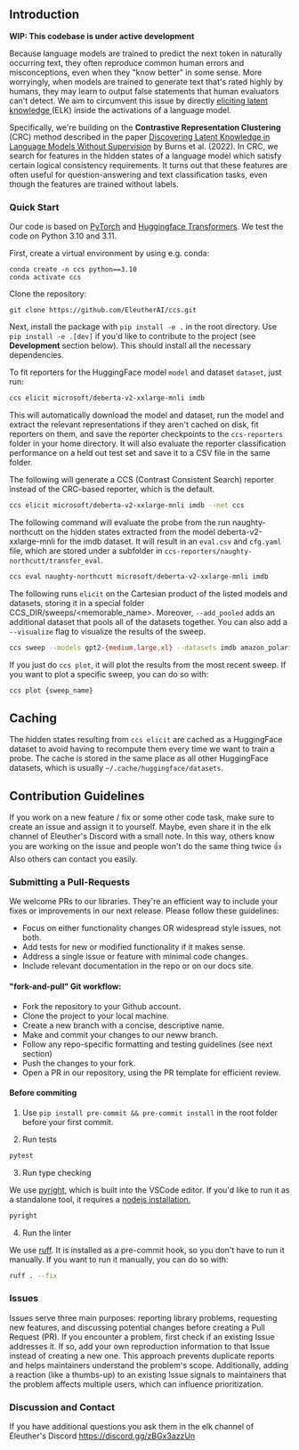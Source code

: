 ## Introduction

**WIP: This codebase is under active development**

Because language models are trained to predict the next token in naturally occurring text, they often reproduce common
human errors and misconceptions, even when they "know better" in some sense. More worryingly, when models are trained to
generate text that's rated highly by humans, they may learn to output false statements that human evaluators can't
detect. We aim to circumvent this issue by directly [eliciting latent knowledge
](https://docs.google.com/document/d/1WwsnJQstPq91_Yh-Ch2XRL8H_EpsnjrC1dwZXR37PC8/edit) (ELK) inside the activations
of a language model.

Specifically, we're building on the **Contrastive Representation Clustering** (CRC) method described in the
paper [Discovering Latent Knowledge in Language Models Without Supervision](https://arxiv.org/abs/2212.03827) by Burns
et al. (2022). In CRC, we search for features in the hidden states of a language model which satisfy certain logical
consistency requirements. It turns out that these features are often useful for question-answering and text
classification tasks, even though the features are trained without labels.

### Quick **Start**

Our code is based on [PyTorch](http://pytorch.org)
and [Huggingface Transformers](https://huggingface.co/docs/transformers/index). We test the code on Python 3.10 and
3.11.

First, create a virtual environment by using e.g. conda:

```
conda create -n ccs python==3.10
conda activate ccs
```

Clone the repository:
```
git clone https://github.com/EleutherAI/ccs.git
```

Next, install the package with `pip install -e .` in the root directory. Use `pip install -e .[dev]` if you'd like to contribute to the project (see **Development** section below). This should install all the necessary dependencies.

To fit reporters for the HuggingFace model `model` and dataset `dataset`, just run:

```bash
ccs elicit microsoft/deberta-v2-xxlarge-mnli imdb
```

This will automatically download the model and dataset, run the model and extract the relevant representations if they
aren't cached on disk, fit reporters on them, and save the reporter checkpoints to the `ccs-reporters` folder in your
home directory. It will also evaluate the reporter classification performance on a held out test set and save it to a
CSV file in the same folder.

The following will generate a CCS (Contrast Consistent Search) reporter instead of the CRC-based reporter, which is the
default.

```bash
ccs elicit microsoft/deberta-v2-xxlarge-mnli imdb --net ccs
```

The following command will evaluate the probe from the run naughty-northcutt on the hidden states extracted from the
model deberta-v2-xxlarge-mnli for the imdb dataset. It will result in an `eval.csv` and `cfg.yaml` file, which are
stored under a subfolder in `ccs-reporters/naughty-northcutt/transfer_eval`.

```bash
ccs eval naughty-northcutt microsoft/deberta-v2-xxlarge-mnli imdb
```

The following runs `elicit` on the Cartesian product of the listed models and datasets, storing it in a special folder
CCS_DIR/sweeps/<memorable_name>. Moreover, `--add_pooled` adds an additional dataset that pools all of the datasets
together. You can also add a `--visualize` flag to visualize the results of the sweep.

```bash
ccs sweep --models gpt2-{medium,large,xl} --datasets imdb amazon_polarity --add_pooled
```

If you just do `ccs plot`, it will plot the results from the most recent sweep.
If you want to plot a specific sweep, you can do so with:

```bash
ccs plot {sweep_name}
```

## Caching

The hidden states resulting from `ccs elicit` are cached as a HuggingFace dataset to avoid having to recompute them
every time we want to train a probe. The cache is stored in the same place as all other HuggingFace datasets, which is
usually `~/.cache/huggingface/datasets`.

## Contribution Guidelines

If you work on a new feature / fix or some other code task, make sure to create an issue and assign it to yourself.
Maybe, even share it in the elk channel of Eleuther's Discord with a small note. In this way, others know you are
working on the issue and people won't do the same thing twice 👍 Also others can contact you easily.

### Submitting a Pull-Requests
We welcome PRs to our libraries. They're an efficient way to include your fixes or improvements in our next release. Please follow these guidelines:

- Focus on either functionality changes OR widespread style issues, not both.
- Add tests for new or modified functionality if it makes sense.
- Address a single issue or feature with minimal code changes.
- Include relevant documentation in the repo or on our docs site.

#### "fork-and-pull" Git workflow:

- Fork the repository to your Github account.
- Clone the project to your local machine.
- Create a new branch with a concise, descriptive name.
- Make and commit your changes to our neww branch.
- Follow any repo-specific formatting and testing guidelines (see next section)
- Push the changes to your fork.
- Open a PR in our repository, using the PR template for efficient review.


#### Before commiting
1. Use `pip install pre-commit && pre-commit install` in the root folder before your first commit.

2. Run tests

```bash
pytest
```

3. Run type checking

We use [pyright](https://github.com/microsoft/pyright), which is built into the VSCode editor. If you'd like to run it
as a standalone tool, it requires a [nodejs installation.](https://nodejs.org/en/download/)

```bash
pyright
```

4. Run the linter

We use [ruff](https://beta.ruff.rs/docs/). It is installed as a pre-commit hook, so you don't have to run it manually.
If you want to run it manually, you can do so with:

```bash
ruff . --fix
```

### Issues

Issues serve three main purposes: reporting library problems, requesting new features, and discussing potential changes before creating a Pull Request (PR). If you encounter a problem, first check if an existing Issue addresses it. If so, add your own reproduction information to that Issue instead of creating a new one. This approach prevents duplicate reports and helps maintainers understand the problem's scope. Additionally, adding a reaction (like a thumbs-up) to an existing Issue signals to maintainers that the problem affects multiple users, which can influence prioritization.

### Discussion and Contact

If you have additional questions you ask them in the elk channel of Eleuther's Discord https://discord.gg/zBGx3azzUn 
